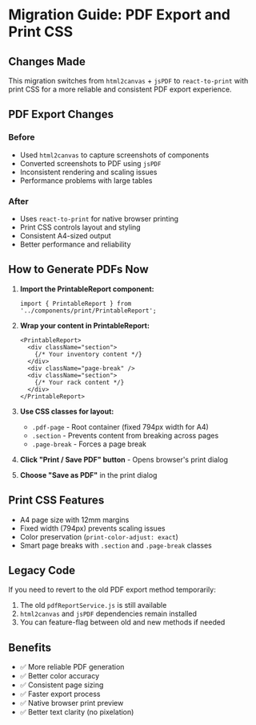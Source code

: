# Migration Guide: PDF Export and Print CSS

## Changes Made

This migration switches from `html2canvas` + `jsPDF` to `react-to-print` with print CSS for a more reliable and consistent PDF export experience.

## PDF Export Changes

### Before
- Used `html2canvas` to capture screenshots of components
- Converted screenshots to PDF using `jsPDF`
- Inconsistent rendering and scaling issues
- Performance problems with large tables

### After
- Uses `react-to-print` for native browser printing
- Print CSS controls layout and styling
- Consistent A4-sized output
- Better performance and reliability

## How to Generate PDFs Now

1. **Import the PrintableReport component:**
   ```tsx
   import { PrintableReport } from '../components/print/PrintableReport';
   ```

2. **Wrap your content in PrintableReport:**
   ```tsx
   <PrintableReport>
     <div className="section">
       {/* Your inventory content */}
     </div>
     <div className="page-break" />
     <div className="section">
       {/* Your rack content */}
     </div>
   </PrintableReport>
   ```

3. **Use CSS classes for layout:**
   - `.pdf-page` - Root container (fixed 794px width for A4)
   - `.section` - Prevents content from breaking across pages
   - `.page-break` - Forces a page break

4. **Click "Print / Save PDF" button** - Opens browser's print dialog
5. **Choose "Save as PDF"** in the print dialog

## Print CSS Features

- A4 page size with 12mm margins
- Fixed width (794px) prevents scaling issues
- Color preservation (`print-color-adjust: exact`)
- Smart page breaks with `.section` and `.page-break` classes

## Legacy Code

If you need to revert to the old PDF export method temporarily:
1. The old `pdfReportService.js` is still available
2. `html2canvas` and `jsPDF` dependencies remain installed
3. You can feature-flag between old and new methods if needed

## Benefits

- ✅ More reliable PDF generation
- ✅ Better color accuracy  
- ✅ Consistent page sizing
- ✅ Faster export process
- ✅ Native browser print preview
- ✅ Better text clarity (no pixelation)